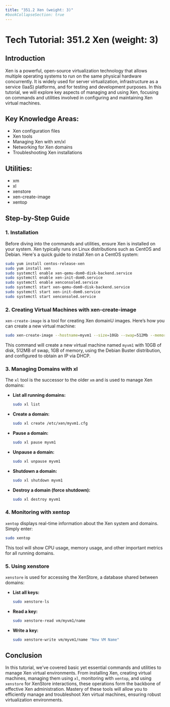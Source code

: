 ```yaml
---
title: "351.2 Xen (weight: 3)"
#bookCollapseSection: true
---
```


# Tech Tutorial: 351.2 Xen (weight: 3)

## Introduction

Xen is a powerful, open-source virtualization technology that allows multiple operating systems to run on the same physical hardware concurrently. It is widely used for server virtualization, infrastructure as a service (IaaS) platforms, and for testing and development purposes. In this tutorial, we will explore key aspects of managing and using Xen, focusing on commands and utilities involved in configuring and maintaining Xen virtual machines.

## Key Knowledge Areas:

- Xen configuration files
- Xen tools
- Managing Xen with xm/xl
- Networking for Xen domains
- Troubleshooting Xen installations

## Utilities:

- xm
- xl
- xenstore
- xen-create-image
- xentop

## Step-by-Step Guide

### 1. Installation

Before diving into the commands and utilities, ensure Xen is installed on your system. Xen typically runs on Linux distributions such as CentOS and Debian. Here's a quick guide to install Xen on a CentOS system:

```bash
sudo yum install centos-release-xen
sudo yum install xen
sudo systemctl enable xen-qemu-dom0-disk-backend.service
sudo systemctl enable xen-init-dom0.service
sudo systemctl enable xenconsoled.service
sudo systemctl start xen-qemu-dom0-disk-backend.service
sudo systemctl start xen-init-dom0.service
sudo systemctl start xenconsoled.service
```

### 2. Creating Virtual Machines with xen-create-image

`xen-create-image` is a tool for creating Xen domainU images. Here’s how you can create a new virtual machine:

```bash
sudo xen-create-image --hostname=myvm1 --size=10Gb --swap=512Mb --memory=1024Mb --arch=amd64 --dist=buster --network=dhcp
```

This command will create a new virtual machine named `myvm1` with 10GB of disk, 512MB of swap, 1GB of memory, using the Debian Buster distribution, and configured to obtain an IP via DHCP.

### 3. Managing Domains with xl

The `xl` tool is the successor to the older `xm` and is used to manage Xen domains:

- **List all running domains:**

  ```bash
  sudo xl list
  ```

- **Create a domain:**

  ```bash
  sudo xl create /etc/xen/myvm1.cfg
  ```

- **Pause a domain:**

  ```bash
  sudo xl pause myvm1
  ```

- **Unpause a domain:**

  ```bash
  sudo xl unpause myvm1
  ```

- **Shutdown a domain:**

  ```bash
  sudo xl shutdown myvm1
  ```

- **Destroy a domain (force shutdown):**

  ```bash
  sudo xl destroy myvm1
  ```

### 4. Monitoring with xentop

`xentop` displays real-time information about the Xen system and domains. Simply enter:

```bash
sudo xentop
```

This tool will show CPU usage, memory usage, and other important metrics for all running domains.

### 5. Using xenstore

`xenstore` is used for accessing the XenStore, a database shared between domains:

- **List all keys:**

  ```bash
  sudo xenstore-ls
  ```

- **Read a key:**

  ```bash
  sudo xenstore-read vm/myvm1/name
  ```

- **Write a key:**

  ```bash
  sudo xenstore-write vm/myvm1/name "New VM Name"
  ```

## Conclusion

In this tutorial, we've covered basic yet essential commands and utilities to manage Xen virtual environments. From installing Xen, creating virtual machines, managing them using `xl`, monitoring with `xentop`, and using `xenstore` for XenStore interactions, these operations form the backbone of effective Xen administration. Mastery of these tools will allow you to efficiently manage and troubleshoot Xen virtual machines, ensuring robust virtualization environments.